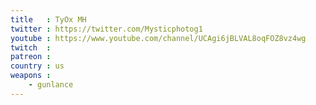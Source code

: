 ```yaml
---
title   : TyOx MH
twitter : https://twitter.com/Mysticphotog1
youtube : https://www.youtube.com/channel/UCAgi6jBLVAL8oqFOZ8vz4wg
twitch  : 
patreon : 
country : us
weapons :
    - gunlance
---
```


